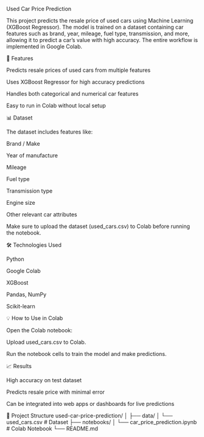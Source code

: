Used Car Price Prediction

This project predicts the resale price of used cars using Machine Learning (XGBoost Regressor). The model is trained on a dataset containing car features such as brand, year, mileage, fuel type, transmission, and more, allowing it to predict a car’s value with high accuracy. The entire workflow is implemented in Google Colab.

🚀 Features

Predicts resale prices of used cars from multiple features

Uses XGBoost Regressor for high accuracy predictions

Handles both categorical and numerical car features

Easy to run in Colab without local setup

📊 Dataset

The dataset includes features like:

Brand / Make

Year of manufacture

Mileage

Fuel type

Transmission type

Engine size

Other relevant car attributes

Make sure to upload the dataset (used_cars.csv) to Colab before running the notebook.

🛠 Technologies Used

Python

Google Colab

XGBoost

Pandas, NumPy

Scikit-learn

💡 How to Use in Colab

Open the Colab notebook:


Upload used_cars.csv to Colab.

Run the notebook cells to train the model and make predictions.

📈 Results

High accuracy on test dataset

Predicts resale price with minimal error

Can be integrated into web apps or dashboards for live predictions

📂 Project Structure
used-car-price-prediction/
│
├── data/
│   └── used_cars.csv          # Dataset
├── notebooks/
│   └── car_price_prediction.ipynb  # Colab Notebook
└── README.md
